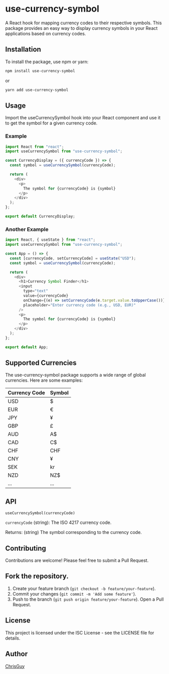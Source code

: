 # use-currency-symbol

A React hook for mapping currency codes to their respective symbols. This package provides an easy way to display currency symbols in your React applications based on currency codes.

## Installation

To install the package, use npm or yarn:

```bash
npm install use-currency-symbol
```

or

```bash
yarn add use-currency-symbol
```

## Usage

Import the useCurrencySymbol hook into your React component and use it to get the symbol for a given currency code.

### Example

```javascript
import React from "react";
import useCurrencySymbol from "use-currency-symbol";

const CurrencyDisplay = ({ currencyCode }) => {
  const symbol = useCurrencySymbol(currencyCode);

  return (
    <div>
      <p>
        The symbol for {currencyCode} is {symbol}
      </p>
    </div>
  );
};

export default CurrencyDisplay;
```

### Another Example

```javascript
import React, { useState } from "react";
import useCurrencySymbol from "use-currency-symbol";

const App = () => {
  const [currencyCode, setCurrencyCode] = useState("USD");
  const symbol = useCurrencySymbol(currencyCode);

  return (
    <div>
      <h1>Currency Symbol Finder</h1>
      <input
        type="text"
        value={currencyCode}
        onChange={(e) => setCurrencyCode(e.target.value.toUpperCase())}
        placeholder="Enter currency code (e.g., USD, EUR)"
      />
      <p>
        The symbol for {currencyCode} is {symbol}
      </p>
    </div>
  );
};

export default App;
```

## Supported Currencies

The use-currency-symbol package supports a wide range of global currencies. Here are some examples:

| Currency Code | Symbol |
| ------------- | ------ |
| USD           | $      |
| EUR           | €      |
| JPY           | ¥      |
| GBP           | £      |
| AUD           | A$     |
| CAD           | C$     |
| CHF           | CHF    |
| CNY           | ¥      |
| SEK           | kr     |
| NZD           | NZ$    |
| ...           | ...    |

## API

`useCurrencySymbol(currencyCode)`

`currencyCode` (string): The ISO 4217 currency code.

Returns: (string) The symbol corresponding to the currency code.

## Contributing

Contributions are welcome! Please feel free to submit a Pull Request.

## Fork the repository.

1. Create your feature branch (`git checkout -b feature/your-feature`).
2. Commit your changes (`git commit -m 'Add some feature'`).
3. Push to the branch (`git push origin feature/your-feature`).
   Open a Pull Request.

## License

This project is licensed under the ISC License - see the LICENSE file for details.

## Author

[ChrisGuy](https://github.com/ChrisGuy)
